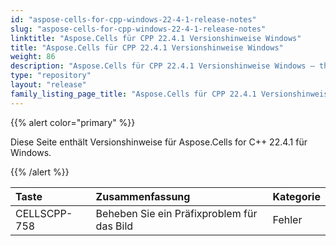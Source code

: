 ```yaml
---
id: "aspose-cells-for-cpp-windows-22-4-1-release-notes"
slug: "aspose-cells-for-cpp-windows-22-4-1-release-notes"
linktitle: "Aspose.Cells für CPP 22.4.1 Versionshinweise Windows"
title: "Aspose.Cells für CPP 22.4.1 Versionshinweise Windows"
weight: 86
description: "Aspose.Cells für CPP 22.4.1 Versionshinweise Windows – the latest updates and fixes."
type: "repository"
layout: "release"
family_listing_page_title: "Aspose.Cells für CPP 22.4.1 Versionshinweise Windows"
---
```

{{% alert color="primary" %}}

Diese Seite enthält Versionshinweise für Aspose.Cells for C++ 22.4.1 für Windows.

{{% /alert %}}

|**Taste**|**Zusammenfassung**|**Kategorie**|
|:- |:- |:- |
|CELLSCPP-758| Beheben Sie ein Präfixproblem für das Bild|Fehler|
